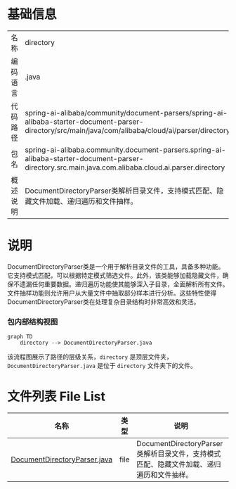 # 基础信息

|      |      |
|------|------|
| 名称 | directory |
| 编码语言 | .java |
| 代码路径 | spring-ai-alibaba/community/document-parsers/spring-ai-alibaba-starter-document-parser-directory/src/main/java/com/alibaba/cloud/ai/parser/directory |
| 包名 | spring-ai-alibaba.community.document-parsers.spring-ai-alibaba-starter-document-parser-directory.src.main.java.com.alibaba.cloud.ai.parser.directory |
| 概述说明 | DocumentDirectoryParser类解析目录文件，支持模式匹配、隐藏文件加载、递归遍历和文件抽样。 |

# 说明

DocumentDirectoryParser类是一个用于解析目录文件的工具，具备多种功能。它支持模式匹配，可以根据特定模式筛选文件。此外，该类能够加载隐藏文件，确保不遗漏任何重要数据。递归遍历功能使其能够深入子目录，全面解析所有文件。文件抽样功能则允许用户从大量文件中抽取部分样本进行分析。这些特性使得DocumentDirectoryParser类在处理复杂目录结构时非常高效和灵活。


### 包内部结构视图

```mermaid
graph TD
    directory --> DocumentDirectoryParser.java
```

该流程图展示了路径的层级关系，`directory` 是顶层文件夹，`DocumentDirectoryParser.java` 是位于 `directory` 文件夹下的文件。

# 文件列表 File List

| 名称   | 类型  | 说明 |
|-------|------|-------------|
| [DocumentDirectoryParser.java](DocumentDirectoryParser.md) | file | DocumentDirectoryParser类解析目录文件，支持模式匹配、隐藏文件加载、递归遍历和文件抽样。 |


